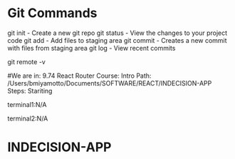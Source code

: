 # Git Commands

git init - Create a new git repo
git status - View the changes to your project code
git add - Add files to staging area
git commit - Creates a new commit with files from staging area
git log - View recent commits


git remote -v

#We are in: 9.74 React Router
Course: Intro
Path: /Users/bmiyamotto/Documents/SOFTWARE/REACT/INDECISION-APP
Steps: Stariting

terminal1:N/A

terminal2:N/A

# INDECISION-APP
